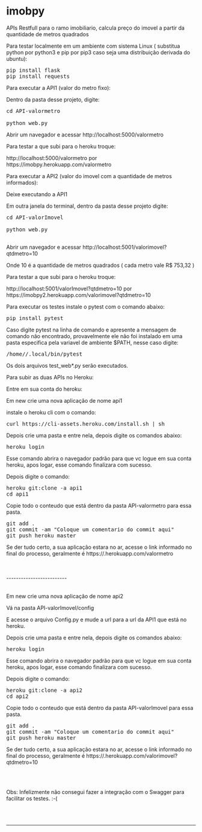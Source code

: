 # imobpy
APIs Restfull para o ramo imobiliario, calcula preço do imovel a partir da quantidade de metros quadrados

<p>
Para testar localmente em um ambiente com sistema Linux ( substitua python por python3 e pip por pip3 caso seja uma distribuição derivada do ubuntu):
</p>

<pre>
pip install flask
pip install requests
</pre>

<p>
Para executar a API1 (valor do metro fixo):
</p>

<p>
Dentro da pasta desse projeto, digite:
</p>

<pre>
cd API-valormetro

python web.py
</pre>

<p>
Abrir um navegador e acessar http://localhost:5000/valormetro 
</p>

<p>
Para testar a que subi para o heroku troque:
</p>

<p>
http://localhost:5000/valormetro por 
https://imobpy.herokuapp.com/valormetro
</p>

<p>
Para executar a API2 (valor do imovel com a quantidade de metros informados):
</p>

<p>
Deixe executando a API1
</p>

<p>
Em outra janela do terminal, dentro da pasta desse projeto digite:
</p>

<pre>
cd API-valorImovel

python web.py

</pre>

<p>
Abrir um navegador e acessar http://localhost:5001/valorimovel?qtdmetro=10
</p>

<p>
Onde 10 é a quantidade de metros quadrados ( cada metro vale R$ 753,32 )
</p>

<p>
Para testar a que subi para o heroku troque:
</p>


<p>
http://localhost:5001/valorImovel?qtdmetro=10 por 
https://imobpy2.herokuapp.com/valorimovel?qtdmetro=10
</p>

<p>
Para executar os testes instale o pytest com o comando abaixo:
</p>

<pre>
pip install pytest
</pre>

<p>
Caso digite pytest na linha de comando e apresente a mensagem de comando não encontrado, provavelmente ele não foi instalado em uma pasta especifica pela variavel de ambiente $PATH, nesse caso digite:
</p>

<pre>
/home/<seu usuario>/.local/bin/pytest
</pre>

<p>
Os dois arquivos test_web*.py serão executados.
</p>

<p>
Para subir as duas APIs no Heroku:
</p>

<p>
Entre em sua conta do heroku:
</p>

<p>
Em new crie uma nova aplicação de nome api1
</p>

<p>
instale o heroku cli com o comando:
</p>

<pre>
curl https://cli-assets.heroku.com/install.sh | sh
</pre>

<p>
Depois crie uma pasta e entre nela, depois digite os comandos abaixo:
</p>

<pre>
heroku login
</pre>

<p>
Esse comando abrira o navegador padrão para que vc logue em sua conta heroku, apos logar, esse comando finalizara com sucesso.
</p>

<p>
Depois digite o comando:
</p>

<pre>
heroku git:clone -a api1
cd api1
</pre>

<p>
Copie todo o conteudo que está dentro da pasta API-valormetro para essa pasta.
</p>

<pre>
git add .
git commit -am "Coloque um comentario do commit aqui"
git push heroku master
</pre>

<p>
Se der tudo certo, a sua aplicação estara no ar, acesse o link informado no final do processo, geralmente é https://<nome do seu app heroku>.herokuapp.com/valormetro
</p>
<br>
<br>
-------------------------
<br>
<br>
 
<p>
Em new crie uma nova aplicação de nome api2
</p>

<p>
Vá na pasta API-valorImovel/config
</p>

<p>
E acesse o arquivo Config.py e mude a url para a url da API1 que está no heroku.
</p>

<p>
Depois crie uma pasta e entre nela, depois digite os comandos abaixo:
</p>

<pre>
heroku login
</pre>

<p>
Esse comando abrira o navegador padrão para que vc logue em sua conta heroku, apos logar, esse comando finalizara com sucesso.
</p>

<p>
Depois digite o comando:
</p>

<pre>
heroku git:clone -a api2
cd api2
</pre>

<p>
Copie todo o conteudo que está dentro da pasta API-valorImovel para essa pasta.
</p>

<pre>
git add .
git commit -am "Coloque um comentario do commit aqui"
git push heroku master
</pre>

<p>
Se der tudo certo, a sua aplicação estara no ar, acesse o link informado no final do processo, geralmente é https://<nome do seu app heroku>.herokuapp.com/valorimovel?qtdmetro=10
</p>
<br>
<br>
<p>
Obs: Infelizmente não consegui fazer a integração com o Swagger para facilitar os testes. :-(
</p>

<br>
<br>

-------------------------


